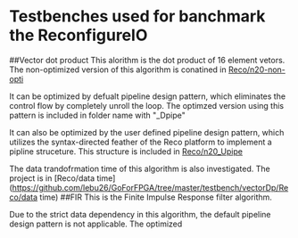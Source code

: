 # Testbenches used for banchmark the ReconfigureIO

##Vector dot product
This alorithm is the dot product of 16 element vetors. The non-optimized version of this algorithm is conatined in [Reco/n20-non-opti](https://github.com/lebu26/GoForFPGA/tree/master/testbench/vectorDp/Reco/n20-non-opti) 

It can be optimized by defualt pipeline design pattern, which eliminates the control flow by completely unroll the loop. The optimzed version using this pattern is included in folder name with "_Dpipe"

It can also be optimized by the user defined pipeline design pattern, which utilizes the syntax-directed feather of the Reco platform to implement
a pipline struceture. This structure is included in [Reco/n20_Upipe](https://github.com/lebu26/GoForFPGA/tree/master/testbench/vectorDp/Reco/n20_Upipe)

The data trandofrmation time of this algorithm is also investigated. The project is in [Reco/data time](https://github.com/lebu26/GoForFPGA/tree/master/testbench/vectorDp/Reco/data time)
##FIR
This is the Finite Impulse Response filter algorithm.

Due to the strict data dependency in this algorithm, the default pipeline design pattern is not applicable. 
The optimized
